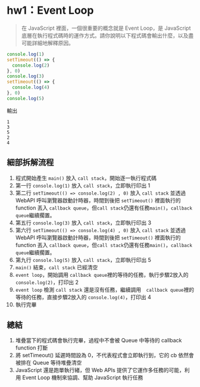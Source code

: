 # hw1：Event Loop
> 在 JavaScript 裡面，一個很重要的概念就是 Event Loop，是 JavaScript 底層在執行程式碼時的運作方式。請你說明以下程式碼會輸出什麼，以及盡可能詳細地解釋原因。

``` js
console.log(1)
setTimeout(() => {
  console.log(2)
}, 0)
console.log(3)
setTimeout(() => {
  console.log(4)
}, 0)
console.log(5)
```

輸出
```
1
3
5
2
4
```

## 細部拆解流程
1. 程式開始產生 `main()` 放入 `call stack`，開始逐一執行程式碼
2. 第一行 `console.log(1)` 放入 `call stack`，立即執行印出 1
3. 第二行 `setTimeout(() => console.log(2) , 0)` 放入 `call stack` 並透過 WebAPI 呼叫瀏覽器啟動計時器，時間到後把 `setTimeout()` 裡面執行的 function 丟入 `callback queue`，但`call stack`仍還有任務`main()`，`callback queue`繼續擱置。
4. 第五行 `console.log(3)` 放入 `call stack`，立即執行印出 3
5. 第六行 `setTimeout(() => console.log(4) , 0)` 放入 `call stack` 並透過 WebAPI 呼叫瀏覽器啟動計時器，時間到後把 `setTimeout()` 裡面執行的 function 丟入 `callback queue`，但`call stack`仍還有任務`main()`，`callback queue`繼續擱置。
6. 第九行 `console.log(5)` 放入 `call stack`，立即執行印出 5
7. `main()` 結束，`call stack` 已經清空
8. `event loop`，開始調用 `callback queue`裡的等待的任務，執行步驟2放入的 `console.log(2)`，打印出 2
9. `event loop` 檢測 `call stack` 還是沒有任務，繼續調用　`callback queue`裡的等待的任務，直接步驟2放入的 `console.log(4)`，打印出 4
10. 執行完畢

## 總結
1. 堆疊當下的程式碼會執行完畢，過程中不會被 Queue 中等待的 callback function 打斷
2. 將 setTimeout() 延遲時間設為 0，不代表程式會立即執行到，它的 cb 依然會被排在 Queue 等待堆疊清空
3. JavaScript 還是跑單執行緒，但 Web APIs 提供了它運作多任務的可能，利用 Event Loop 機制來協調、幫助 JavaScript 執行任務